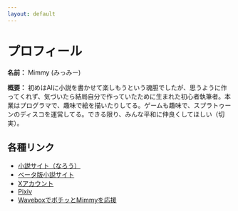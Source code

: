 ```yaml
---
layout: default
---
```


# プロフィール

**名前：** Mimmy (みっみー)

**概要：**
初めはAIに小説を書かせて楽しもうという魂胆でしたが、思うように作ってくれず、気づいたら結局自分で作っていたために生まれた初心者執筆者。本業はプログラマで、趣味で絵を描いたりしてる。ゲームも趣味で、スプラトゥーンのディスコを運営してる。できる限り、みんな平和に仲良くしてほしい（切実）。

## 各種リンク

*   [小説サイト（なろう）](https://ncode.syosetu.com/n0495kv/)
*   [ベータ版小説サイト](https://mikakoworld.github.io/unison-gate-beta/)
*   [Xアカウント](https://x.com/Mimmy_novel)
*   [Pixiv](https://www.pixiv.net/users/119620745)
*   [WaveboxでポチッとMimmyを応援](https://wavebox.me/wave/1kxjilaqqlp136ew/)
